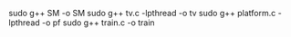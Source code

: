 sudo g++ SM -o SM
sudo g++ tv.c -lpthread -o tv
sudo g++ platform.c -lpthread -o pf
sudo g++ train.c  -o train
